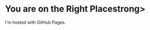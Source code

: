 <!DOCTYPE html>
<html>
<body>
<h1><strong>You are on the Right Place</strong>strong></h1>
<p>I'm hosted with GitHub Pages.</p>
</body>
</html>

